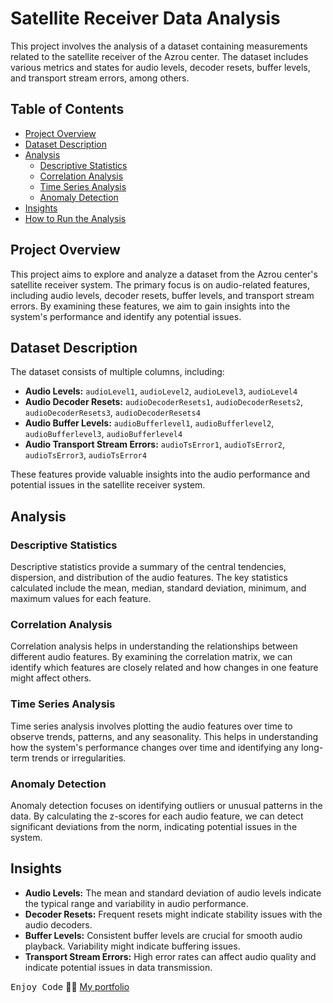 # Satellite Receiver Data Analysis

This project involves the analysis of a dataset containing measurements related to the satellite receiver of the Azrou center. The dataset includes various metrics and states for audio levels, decoder resets, buffer levels, and transport stream errors, among others.

## Table of Contents
- [Project Overview](#project-overview)
- [Dataset Description](#dataset-description)
- [Analysis](#analysis)
  - [Descriptive Statistics](#descriptive-statistics)
  - [Correlation Analysis](#correlation-analysis)
  - [Time Series Analysis](#time-series-analysis)
  - [Anomaly Detection](#anomaly-detection)
- [Insights](#insights)
- [How to Run the Analysis](#how-to-run-the-analysis)

## Project Overview

This project aims to explore and analyze a dataset from the Azrou center's satellite receiver system. The primary focus is on audio-related features, including audio levels, decoder resets, buffer levels, and transport stream errors. By examining these features, we aim to gain insights into the system's performance and identify any potential issues.

## Dataset Description

The dataset consists of multiple columns, including:

- **Audio Levels:** `audioLevel1`, `audioLevel2`, `audioLevel3`, `audioLevel4`
- **Audio Decoder Resets:** `audioDecoderResets1`, `audioDecoderResets2`, `audioDecoderResets3`, `audioDecoderResets4`
- **Audio Buffer Levels:** `audioBufferlevel1`, `audioBufferlevel2`, `audioBufferlevel3`, `audioBufferlevel4`
- **Audio Transport Stream Errors:** `audioTsError1`, `audioTsError2`, `audioTsError3`, `audioTsError4`

These features provide valuable insights into the audio performance and potential issues in the satellite receiver system.

## Analysis

### Descriptive Statistics

Descriptive statistics provide a summary of the central tendencies, dispersion, and distribution of the audio features. The key statistics calculated include the mean, median, standard deviation, minimum, and maximum values for each feature.

### Correlation Analysis

Correlation analysis helps in understanding the relationships between different audio features. By examining the correlation matrix, we can identify which features are closely related and how changes in one feature might affect others.

### Time Series Analysis

Time series analysis involves plotting the audio features over time to observe trends, patterns, and any seasonality. This helps in understanding how the system's performance changes over time and identifying any long-term trends or irregularities.

### Anomaly Detection

Anomaly detection focuses on identifying outliers or unusual patterns in the data. By calculating the z-scores for each audio feature, we can detect significant deviations from the norm, indicating potential issues in the system.

## Insights

- **Audio Levels:** The mean and standard deviation of audio levels indicate the typical range and variability in audio performance.
- **Decoder Resets:** Frequent resets might indicate stability issues with the audio decoders.
- **Buffer Levels:** Consistent buffer levels are crucial for smooth audio playback. Variability might indicate buffering issues.
- **Transport Stream Errors:** High error rates can affect audio quality and indicate potential issues in data transmission.

<kbd>Enjoy Code</kbd> 👨‍💻
[My portfolio](https://ayoub-etoullali.netlify.app/)